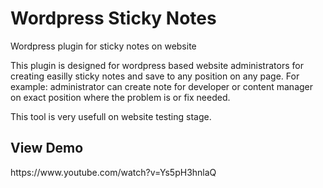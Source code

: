 Wordpress Sticky Notes
================

Wordpress plugin for sticky notes on website

This plugin is designed for wordpress based website administrators for creating easilly sticky notes and save to any 
position on any page. For example: administrator can create note for developer or content manager on exact position
where the problem is or fix needed.

This tool is very usefull on website testing stage.


<h2>View Demo</h2>
https://www.youtube.com/watch?v=Ys5pH3hnlaQ
